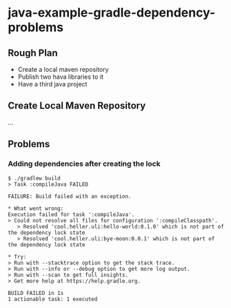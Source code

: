 java-example-gradle-dependency-problems
=======================================

Rough Plan
----------

- Create a local maven repository
- Publish two hava libraries to it
- Have a third java project

Create Local Maven Repository
-----------------------------

...

Problems
--------

### Adding dependencies after creating the lock

```
$ ./gradlew build
> Task :compileJava FAILED

FAILURE: Build failed with an exception.

* What went wrong:
Execution failed for task ':compileJava'.
> Could not resolve all files for configuration ':compileClasspath'.
   > Resolved 'cool.heller.uli:hello-world:0.1.0' which is not part of the dependency lock state
   > Resolved 'cool.heller.uli:bye-moon:0.0.1' which is not part of the dependency lock state

* Try:
> Run with --stacktrace option to get the stack trace.
> Run with --info or --debug option to get more log output.
> Run with --scan to get full insights.
> Get more help at https://help.gradle.org.

BUILD FAILED in 1s
1 actionable task: 1 executed
```

